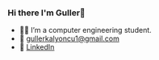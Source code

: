 ### Hi there I'm Guller👋




- 👩‍🎓 I’m a computer engineering student.
- 📧 gullerkalyoncu1@gmail.com
- 🔗 [LinkedIn](https://www.linkedin.com/in/gullerkalyoncu/)





